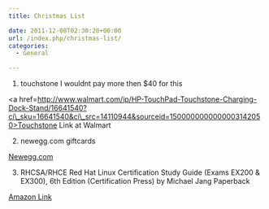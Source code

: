 ```yaml
---
title: Christmas List

date: 2011-12-08T02:30:20+00:00
url: /index.php/christmas-list/
categories:
  - General

---
```

1. touchstone I wouldnt pay more then $40 for this

<a href=http://www.walmart.com/ip/HP-TouchPad-Touchstone-Charging-Dock-Stand/16641540?ci\_sku=16641540&ci\_src=14110944&sourceid=1500000000000003142050>Touchstone Link at Walmart</a>

2. newegg.com giftcards

<a href=http://newegg.com>Newegg.com</a>

3. RHCSA/RHCE Red Hat Linux Certification Study Guide (Exams EX200 & EX300), 6th Edition (Certification Press) by Michael Jang Paperback

<a href=http://www.amazon.com/RHCSA-Linux-Certification-Study-Guide/dp/0071765654>Amazon Link</a>